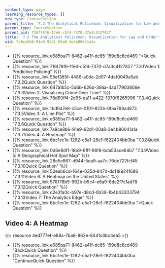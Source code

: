 ```yaml
---
content_type: page
learning_resource_types: []
ocw_type: CourseSection
parent_title: '7.3 The Analytical Policeman: Visualization for Law and Order'
parent_type: CourseSection
parent_uid: 716f78f6-1fe6-c5f4-7370-d7a3c4127827
title: '7.3 The Analytical Policeman: Visualization for Law and Order'
uid: 7a8ce8b6-91e9-92d1-00a8-3e4b86041a1a
---
```


*   {{% resource_link e685ba71-8462-a41f-dc85-159d8c6cd469 "\<Quick Question" %}}
*   {{% resource_link 716f78f6-1fe6-c5f4-7370-d7a3c4127827 "7.3.1Video 1: Predictive Policing" %}}
*   {{% resource_link 55ef385f-4486-a0de-2d07-4daf0049a5ab "7.3.2Quick Question" %}}
*   {{% resource_link 647a1b5c-5d6b-626d-39aa-4ad77903806e "7.3.3Video 2: Visualizing Crime Over Time" %}}
*   {{% resource_link 78d60ff4-2d95-ea11-a422-1370f6265996 "7.3.4Quick Question" %}}
*   {{% resource_link 1bd0d7e9-c5ce-0101-823b-0faa796ad873 "7.3.5Video 3: A Line Plot" %}}
*   {{% resource_link e685ba71-8462-a41f-dc85-159d8c6cd469 "7.3.6Quick Question" %}}
*   {{% resource_link 7a8ce8b6-91e9-92d1-00a8-3e4b86041a1a "7.3.7Video 4: A Heatmap" %}}
*   {{% resource_link 6bc1ec1e-1262-c5a1-28e1-f822404bb0ba "7.3.8Quick Question" %}}
*   {{% resource_link 0d6e8df1-18b9-6fff-96f8-bda53ace64b7 "7.3.9Video 5: A Geographical Hot Spot Map" %}}
*   {{% resource_link 28e5e867-d944-5ea9-aa7c-76de722fcf45 "7.3.10Quick Question" %}}
*   {{% resource_link 50eab6cd-164e-035d-9470-dc118924f686 "7.3.11Video 6: A Heatmap on the United States" %}}
*   {{% resource_link 578178b9-992b-b5c4-e6a9-8dc2f7c1ad78 "7.3.12Quick Question" %}}
*   {{% resource_link d2e3fa0c-b97e-d8cd-0b39-1b4b43303794 "7.3.13Video 7: The Analytics Edge" %}}
*   {{% resource_link 6bc1ec1e-1262-c5a1-28e1-f822404bb0ba "\>Quick Question" %}}

Video 4: A Heatmap
------------------

{{< resource 4ed777ef-e89a-7ba8-862e-8441c0bc4ea5 >}}

*   {{% resource_link e685ba71-8462-a41f-dc85-159d8c6cd469 "BackQuick Question" %}}
*   {{% resource_link 6bc1ec1e-1262-c5a1-28e1-f822404bb0ba "ContinueQuick Question" %}}